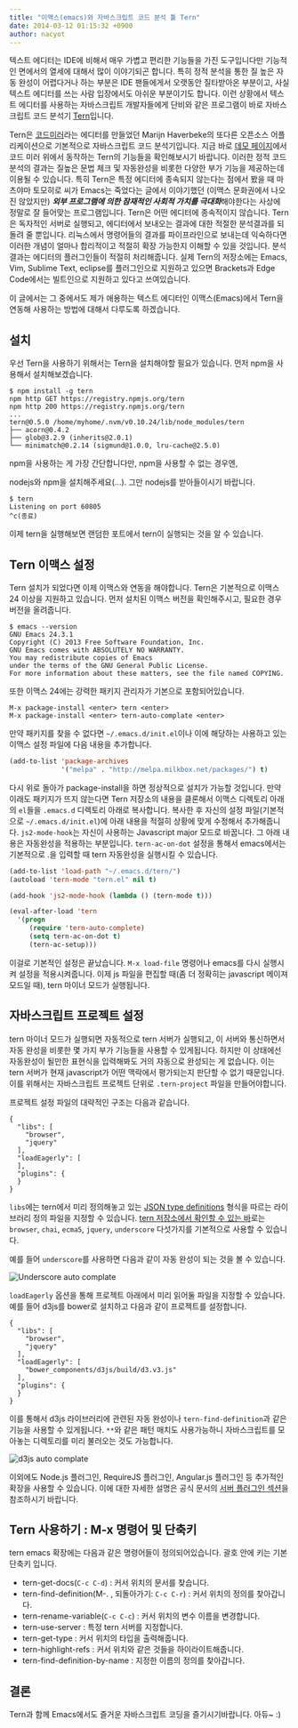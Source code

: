 ```yaml
---
title: "이맥스(emacs)와 자바스크립트 코드 분석 툴 Tern"
date: 2014-03-12 01:15:32 +0900
author: nacyot
---
```


텍스트 에디터는 IDE에 비해서 매우 가볍고 편리한 기능들을 가진 도구입니다만 기능적인 면에서의 열세에 대해서 많이 이야기되곤 합니다. 특히 정적 분석을 통한 질 높은 자동 완성이 어렵다거나 하는 부분은 IDE 팬들에게서 오랫동안 질타받아온 부분이고, 사실 텍스트 에디터를 쓰는 사람 입장에서도 아쉬운 부분이기도 합니다. 이런 상황에서 텍스트 에디터를 사용하는 자바스크립트 개발자들에게 단비와 같은 프로그램이 바로 자바스크립트 코드 분석기 [Tern][tern]입니다.

[tern]: http://ternjs.net/

<!--more-->

Tern은 [코드미러][codemirror]라는 에디터를 만들었던 Marijn Haverbeke의 또다른 오픈소스 어플리케이션으로 기본적으로 자바스크립트 코드 분석기입니다. 지금 바로 [데모 페이지][demo]에서 코드 미러 위에서 동작하는 Tern의 기능들을 확인해보시기 바랍니다. 이러한 정적 코드 분석의 결과는 질높은 문법 체크 및 자동완성을 비롯한 다양한 부가 기능을 제공하는데 이용될 수 있습니다. 특히 Tern은 특정 에디터에 종속되지 않는다는 점에서 봤을 때 마츠야마 토모히로 씨가 Emacs는 죽었다는 글에서 이야기했던 (이맥스 문화권에서 나오진 않았지만) ***외부 프로그램에 의한 잠재적인 사회적 가치를 극대화***해야한다는 사상에 정말로 잘 들어맞는 프로그램입니다. Tern은 어떤 에디터에 종속적이지 않습니다. Tern은 독자적인 서버로 실행되고, 에디터에서 보내오는 결과에 대한 적절한 분석결과를 되돌려 줄 뿐입니다. 리눅스에서 명령어들의 결과를 파이프라인으로 보내는데 익숙하다면 이러한 개념이 얼마나 합리적이고 적절히 확장 가능한지 이해할 수 있을 것입니다. 분석 결과는 에디터의 플러그인들이 적절히 처리해줍니다. 실제 Tern의 저장소에는 Emacs, Vim, Sublime Text, eclipse를 플러그인으로 지원하고 있으면 Brackets과 Edge Code에서는 빌트인으로 지원하고 있다고 쓰여있습니다.

[demo]: http://ternjs.net/doc/demo.html
[codemirror]: https://github.com/marijnh/CodeMirror

이 글에서는 그 중에서도 제가 애용하는 텍스트 에디터인 이맥스(Emacs)에서 Tern을 연동해 사용하는 방법에 대해서 다루도록 하겠습니다.

## 설치

우선 Tern을 사용하기 위해서는 Tern을 설치해야할 필요가 있습니다. 먼저 npm을 사용해서 설치해보겠습니다.

```
$ npm install -g tern
npm http GET https://registry.npmjs.org/tern
npm http 200 https://registry.npmjs.org/tern
...
tern@0.5.0 /home/myhome/.nvm/v0.10.24/lib/node_modules/tern
├── acorn@0.4.2
├── glob@3.2.9 (inherits@2.0.1)
└── minimatch@0.2.14 (sigmund@1.0.0, lru-cache@2.5.0)
```

npm을 사용하는 게 가장 간단합니다만, npm을 사용할 수 없는 경우엔,

nodejs와 npm을 설치해주세요(...). 그만 nodejs를 받아들이시기 바랍니다.


```
$ tern 
Listening on port 60805
^c(종료)
```

이제 tern을 실행해보면 랜덤한 포트에서 tern이 실행되는 것을 알 수 있습니다.

## Tern 이맥스 설정

Tern 설치가 되었다면 이제 이맥스와 연동을 해야합니다. Tern은 기본적으로 이맥스 24 이상을 지원하고 있습니다. 먼저 설치된 이맥스 버전을 확인해주시고, 필요한 경우 버전을 올려줍니다.

```
$ emacs --version
GNU Emacs 24.3.1
Copyright (C) 2013 Free Software Foundation, Inc.
GNU Emacs comes with ABSOLUTELY NO WARRANTY.
You may redistribute copies of Emacs
under the terms of the GNU General Public License.
For more information about these matters, see the file named COPYING.
```

또한 이맥스 24에는 강력한 패키지 관리자가 기본으로 포함되어있습니다.

```
M-x package-install <enter> tern <enter>
M-x package-install <enter> tern-auto-complate <enter>
```

만약 패키지를 찾을 수 없다면 `~/.emacs.d/init.el`이나 이에 해당하는 사용하고 있는 이맥스 설정 파일에 다음 내용을 추가합니다.

```lisp
(add-to-list 'package-archives
             '("melpa" . "http://melpa.milkbox.net/packages/") t)
```

다시 위로 돌아가 package-install을 하면 정상적으로 설치가 가능할 것입니다. 만약 이래도 패키지가 뜨지 않는다면 Tern 저장소의 내용을 클론해서 이맥스 디렉토리 아래의 `el`들을 `.emacs.d` 디렉토리 아래로 복사합니다. 복사한 후 자신의 설정 파일(기본적으로 `~/.emacs.d/init.el`)에 아래 내용을 적절히 상황에 맞게 수정해서 추가해줍니다. `js2-mode-hook`는 자신이 사용하는 Javascript major 모드로 바꿉니다. 그 아래 내용은 자동완성을 적용하는 부분입니다. `tern-ac-on-dot` 설정을 통해서 emacs에서는 기본적으로  .을 입력할 때 tern 자동완성을 실행시킬 수 있습니다.

```lisp
(add-to-list 'load-path "~/.emacs.d/tern/")
(autoload 'tern-mode "tern.el" nil t)

(add-hook 'js2-mode-hook (lambda () (tern-mode t)))

(eval-after-load 'tern
  '(progn
     (require 'tern-auto-complete)
     (setq tern-ac-on-dot t)
     (tern-ac-setup)))
```

이걸로 기본적인 설정은 끝났습니다. `M-x load-file` 명령어나 emacs를 다시 실행시켜 설정을 적용시켜줍니다. 이제 js 파일을 편집할 때(좀 더 정확히는 javascript 메이져 모드일 때), tern 마이너 모드가 실행됩니다.

## 자바스크립트 프로젝트 설정

tern 마이너 모드가 실행되면 자동적으로 tern 서버가 실행되고, 이 서버와 통신하면서 자동 완성을 비롯한 몇 가지 부가 기능들을 사용할 수 있게됩니다. 하지만 이 상태에선 자동완성이 될만한 표현식을 입력해봐도 거의 자동으로 완성되는 게 없습니다. 이는 tern 서버가 현재 javascript가 어떤 맥락에서 평가되는지 판단할 수 없기 때문입니다. 이를 위해서는 자바스크립트 프로젝트 단위로 `.tern-project` 파일을 만들어야합니다.

프로젝트 설정 파일의 대략적인 구조는 다음과 같습니다.

```
{
  "libs": [
    "browser",
    "jquery"
  ],
  "loadEagerly": [
  ],
  "plugins": {
  }
}
```

`libs`에는 tern에서 미리 정의해놓고 있는 [JSON type definitions][typedef] 형식을 따르는 라이브러리 정의 파일을 지정할 수 있습니다. [tern 저장소에서 확인할 수 있는 바][defs]로는 `browser`, `chai`, `ecma5`,  `jquery`, `underscore` 다섯가지를 기본적으로 사용할 수 있습니다.

[typedef]: http://ternjs.net/doc/manual.html#typedef
[defs]: https://github.com/marijnh/tern/tree/master/defs

예를 들어 `underscore`를 사용하면 다음과 같이 자동 완성이 되는 것을 볼 수 있습니다.

![Underscore auto complate](/images/2014-03-12-emacs-with-tern/underscore.png)

`loadEagerly` 옵션을 통해 프로젝트 아래에서 미리 읽어둘 파일을 지정할 수 있습니다. 예를 들어 d3js를 bower로 설치하고 다음과 같이 프로젝트를 설정합니다.

```
{
  "libs": [
    "browser",
    "jquery"
  ],
  "loadEagerly": [
    "bower_components/d3js/build/d3.v3.js"
  ],
  "plugins": {
  }
}
```

이를 통해서 d3js 라이브러리에 관련된 자동 완성이나 `tern-find-definition`과 같은 기능을 사용할 수 있게됩니다. `**`와 같은 패턴 매치도 사용가능하니 자바스크립트를 모아놓는 디렉토리를 미리 불러오는 것도 가능합니다.

![d3js auto complate](/images/2014-03-12-emacs-with-tern/d3js.png)

이외에도 Node.js 플러그인, RequireJS 플러그인, Angular.js 플러그인 등 추가적인 확장을 사용할 수 있습니다. 이에 대한 자세한 설명은 공식 문서의 [서버 플러그인 섹션][plugin]을 참조하시기 바랍니다.

[plugin]: http://ternjs.net/doc/manual.html#plugins

## Tern 사용하기 : M-x 명령어 및 단축키

tern emacs 확장에는 다음과 같은 명령어들이 정의되어있습니다. 괄호 안에 키는 기본 단축키 입니다.

* tern-get-docs(`C-c C-d`) : 커서 위치의 문서를 찾습니다.
* tern-find-definition(M-. , 되돌아가기: `C-c C-r`) : 커서 위치의 정의를 찾아갑니다.
* tern-rename-variable(`C-c C-c`) : 커서 위치의 변수 이름을 변경합니다.
* tern-use-server : 특정 tern 서버를 지정합니다.
* tern-get-type : 커서 위치의 타입을 출력해줍니다.
* tern-highlight-refs : 커서 위치와 같은 것들을 하이라이트해줍니다.
* tern-find-definition-by-name : 지정한 이름의 정의를 찾아갑니다.

## 결론

Tern과 함께 Emacs에서도 즐거운 자바스크립트 코딩을 즐기시기바랍니다. 아듀~ :)